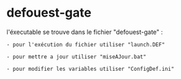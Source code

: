 # defouest-gate

l'éxecutable se trouve dans le fichier "defouest-gate" :

	- pour l'exécution du fichier utiliser "launch.DEF"
	
	- pour mettre a jour utiliser "miseAJour.bat"
	
	- pour modifier les variables utiliser "ConfigDef.ini" 